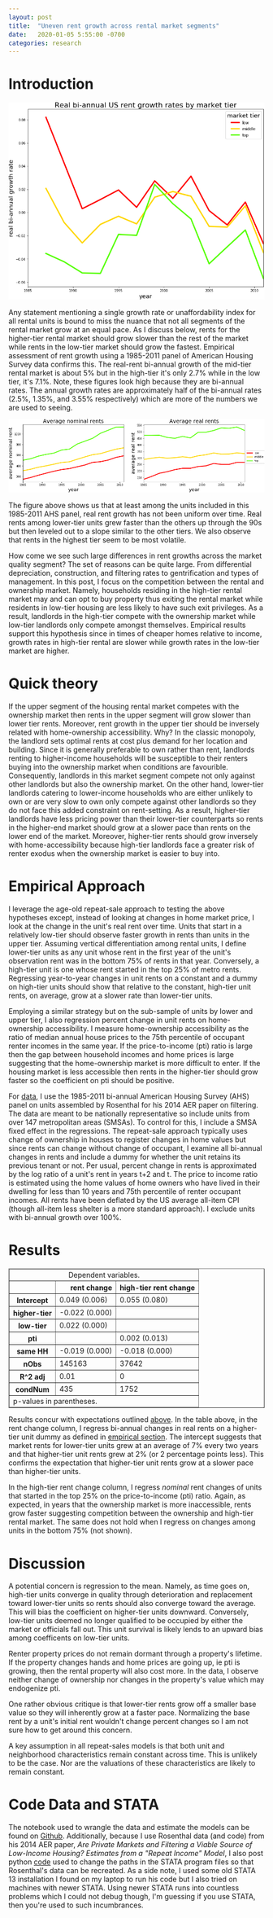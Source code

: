 ```yaml
---
layout: post
title:  "Uneven rent growth across rental market segments"
date:   2020-01-05 5:55:00 -0700
categories: research
---
```


# Introduction

![rentGrowth](/images/rrentChange.png)

Any statement mentioning a single growth rate or unaffordability index for all rental units is bound to miss the nuance that not all segments of the rental market grow at an equal pace. As I discuss below, rents for the higher-tier rental market should grow slower than the rest of the market while rents in the low-tier market should grow the fastest. Empirical assessment of rent growth using a 1985-2011 panel of American Housing Survey data confirms this. The real-rent bi-annual growth of the mid-tier rental market is about 5% but in the high-tier it's only 2.7% while in the low tier, it's 7.1%. Note, these figures look high because they are bi-annual rates. The annual growth rates are approximately half of the bi-annual rates (2.5%, 1.35%, and 3.55% respectively) which are more of the numbers we are used to seeing. 

![annualRents](/images/annualRents.png)

The figure above shows us that at least among the units included in this 1985-2011 AHS panel, real rent growth has not been uniform over time. Real rents among lower-tier units grew faster than the others up through the 90s but then leveled out to a slope similar to the other tiers. We also observe that rents in the highest tier seem to be most volatile. 

How come we see such large differences in rent growths across the market quality segment? The set of reasons can be quite large. From differential depreciation, construction, and filtering rates to gentrification and types of management. In this post, I focus on the competition between the rental and ownership market. Namely, households residing in the high-tier rental market may and can opt to buy property thus exiting the rental market while residents in low-tier housing are less likely to have such exit privileges. As a result, landlords in the high-tier compete with the ownership market while low-tier landlords only compete amongst themselves. Empirical results support this hypothesis since in times of cheaper homes relative to income, growth rates in high-tier rental are slower while growth rates in the low-tier market are higher. 


# Quick theory

If the upper segment of the housing rental market competes with the ownership market then rents in the upper segment will grow slower than lower tier rents. Moreover, rent growth in the upper tier should be inversely related with home-ownership accessibility. Why? In the classic monopoly, the landlord sets optimal rents at cost plus demand for her location and building. Since it is generally preferable to own rather than rent, landlords renting to higher-income households will be susceptible to their renters buying into the ownership market when conditions are favourible. Consequently, landlords in this market segment compete not only against other landlords but also the ownership market. On the other hand, lower-tier landlords catering to lower-income households who are either unlikely to own or are very slow to own only compete against other landlords so they do not face this added constraint on rent-setting. As a result, higher-tier landlords have less pricing power than their lower-tier counterparts so rents in the higher-end market should grow at a slower pace than rents on the lower end of the market. Moreover, higher-tier rents should grow inversely with home-accessibility because high-tier landlords face a greater risk of renter exodus when the ownership market is easier to buy into. 

# Empirical Approach

I leverage the age-old repeat-sale approach to testing the above hypotheses except, instead of looking at changes in home market price, I look at the change in the unit's real rent over time. Units that start in a relatively low-tier should observe faster growth in rents than units in the upper tier. Assuming vertical differentiation among rental units, I define lower-tier units as any unit whose rent in the first year of the unit's observation rent was in the bottom 75% of rents in that year. Conversely, a high-tier unit is one whose rent started in the top 25% of metro rents. Regressing year-to-year changes in unit rents on a constant and a dummy on high-tier units should show that relative to the constant, high-tier unit rents, on average, grow at a slower rate than lower-tier units. 


Employing a similar strategy but on the sub-sample of units by lower and upper tier, I also regression percent change in unit rents on home-ownership accessibility. I measure home-ownership accessibility as the ratio of median annual house prices to the 75th percentile of occupant renter incomes in the same year. If the price-to-income (pti) ratio is large then the gap between household incomes and home prices is large suggesting that the home-ownership market is more difficult to enter. If the housing market is less accessible then rents in the higher-tier should grow faster so the coefficient on pti should be positive. 


For [data](#code-data-and-stata), I use the 1985-2011 bi-annual American Housing Survey (AHS) panel on units assembled by Rosenthal for his 2014 AER paper on filtering. The data are meant to be nationally representative so include units from over 147 metropolitan areas (SMSAs). To control for this, I include a SMSA fixed effect in the regressions. The repeat-sale approach typically uses change of ownership in houses to register changes in home values but since rents can change without change of occupant, I examine all bi-annual changes in rents and include a dummy for whether the unit retains its previous tenant or not. Per usual, percent change in rents is approximated by the log ratio of a unit's rent in years t+2 and t. The price to income ratio is estimated using the home values of home owners who have lived in their dwelling for less than 10 years and 75th percentile of renter occupant incomes. All rents have been deflated by the US average all-item CPI (though all-item less shelter is a more standard approach). I exclude units with bi-annual growth over 100%. 

# Results

<div>
<style scoped>
    .dataframe tbody tr th:only-of-type {
        vertical-align: middle;
    }

    .dataframe tbody tr th {
        vertical-align: top;
    }

    .dataframe thead th {
        text-align: right;
    }
</style>
<table border="1" class="dataframe">
  <thead><tr style="text-align: center;"><td colspan="3">Dependent variables.</td></tr></thead>
  <thead>
    <tr style="text-align: right;">
      <th></th>
      <th>rent change</th>
      <th>high-tier rent change</th>
    </tr>
  </thead>
  <tfoot><tr><td colspan="3">p-values in parentheses.</td></tr></tfoot>
   <tbody>
    <tr>
      <th>Intercept</th>
      <td>0.049 (0.006)</td>
      <td>0.055 (0.080)</td>
    </tr>
    <tr>
      <th>higher-tier</th>
      <td>-0.022 (0.000)</td>
      <td></td>
    </tr>
    <tr>
      <th>low-tier</th>
      <td>0.022 (0.000)</td>
      <td></td>
    </tr>
    <tr>
      <th>pti</th>
      <td></td>
      <td>0.002 (0.013)</td>
    </tr>
    <tr>
      <th>same HH</th>
      <td>-0.019 (0.000)</td>
      <td>-0.018 (0.000)</td>
    </tr>
    <tr>
      <th>nObs</th>
      <td>145163</td>
      <td>37642</td>
    </tr>
    <tr>
      <th>R^2 adj</th>
      <td>0.01</td>
      <td>0</td>
    </tr>
    <tr>
      <th>condNum</th>
      <td>435</td>
      <td>1752</td>
    </tr>
  </tbody>
</table>
</div>


Results concur with expectations outlined [above](#quick-theory). In the table above, in the rent change column, I regress bi-annual changes in real rents on a higher-tier unit dummy as defined in [empirical section](#empirical-approach). The intercept suggests that market rents for lower-tier units grew at an average of 7% every two years and that higher-tier unit rents grew at 2% (or 2 percentage points less). This confirms the expectation that higher-tier unit rents grow at a slower pace than higher-tier units. 

In the high-tier rent change column, I regress *nominal* rent changes of units that started in the top 25% on the price-to-income (pti) ratio. Again, as expected, in years that the ownership market is more inaccessible, rents grow faster suggesting competition between the ownership and high-tier rental market. The same does not hold when I regress on changes among units in the bottom 75% (not shown). 

# Discussion

A potential concern is regression to the mean. Namely, as time goes on, high-tier units converge in quality through deterioration and replacement toward lower-tier units so rents should also converge toward the average. This will bias the coefficient on higher-tier units downward. Conversely, low-tier units deemed no longer qualified to be occupied by either the market or officials fall out. This unit survival is likely lends to an upward bias among coefficents on low-tier units.   


Renter property prices do not remain dormant through a property's lifetime. If the property changes hands and home prices are going up, ie pti is growing, then the rental property will also cost more. In the data, I observe neither change of ownership nor changes in the property's value which may endogenize pti. 


One rather obvious critique is that lower-tier rents grow off a smaller base value so they will inherently grow at a faster pace. Normalizing the base rent by a unit's initial rent wouldn't change percent changes so I am not sure how to get around this concern. 


A key assumption in all repeat-sales models is that both unit and neighborhood characteristics remain constant across time. This is unlikely to be the case. Nor are the valuations of these characteristics are likely to remain constant.

# Code Data and STATA

The notebook used to wrangle the data and estimate the models can be found on [Github](https://github.com/kiwiPhrases/repeatRents/blob/master/repeatRents.ipynb). Additionally, because I use Rosenthal data (and code) from his 2014 AER paper, *Are Private Markets and Filtering a Viable Source of Low-Income Housing? Estimates from a "Repeat Income" Model*, I also post python [code](https://github.com/kiwiPhrases/repeatRents/blob/master/changePaths.py) used to change the paths in the STATA program files so that Rosenthal's data can be recreated. As a side note, I used some old STATA 13 installation I found on my laptop to run his code but I also tried on machines with newer STATA. Using newer STATA runs into countless problems which I could not debug though, I'm guessing if you use STATA, then you're used to such incumbrances. 